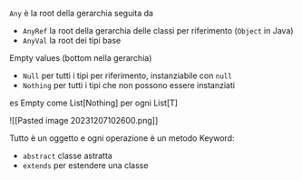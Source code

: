 `Any` è la root della gerarchia seguita da
- `AnyRef` la root della gerarchia delle classi per riferimento (`Object` in Java)
- `AnyVal` la root dei tipi base

Empty values (bottom nella gerarchia)
- `Null` per tutti i tipi per riferimento, instanziabile con `null`
- `Nothing` per tutti i tipi che non possono essere instanziati

es Empty come List\[Nothing] per ogni List\[T]

![[Pasted image 20231207102600.png]]

Tutto è un oggetto e ogni operazione è un metodo
Keyword:
- `abstract` classe astratta
- `extends` per estendere una classe